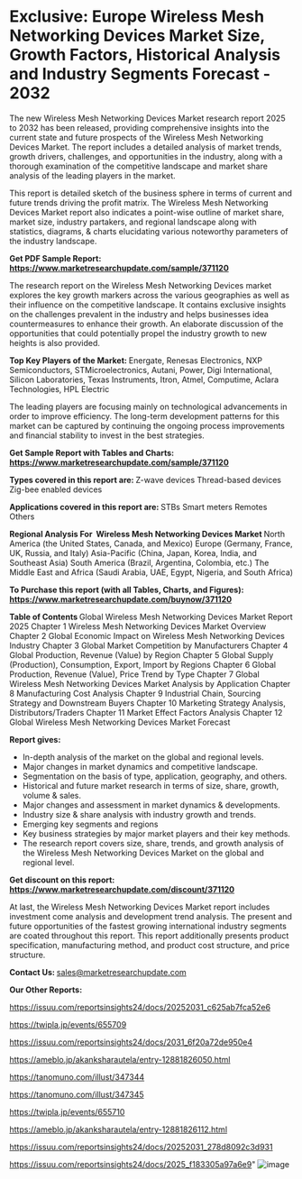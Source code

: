 # Exclusive: Europe Wireless Mesh Networking Devices Market Size, Growth Factors, Historical Analysis and Industry Segments Forecast - 2032

The new Wireless Mesh Networking Devices Market research report 2025 to 2032 has been released, providing comprehensive insights into the current state and future prospects of the Wireless Mesh Networking Devices Market. The report includes a detailed analysis of market trends, growth drivers, challenges, and opportunities in the industry, along with a thorough examination of the competitive landscape and market share analysis of the leading players in the market.

This report is detailed sketch of the business sphere in terms of current and future trends driving the profit matrix. The Wireless Mesh Networking Devices Market report also indicates a point-wise outline of market share, market size, industry partakers, and regional landscape along with statistics, diagrams, &amp; charts elucidating various noteworthy parameters of the industry landscape.

<strong><b>Get PDF Sample Report: <a href=https://www.marketresearchupdate.com/sample/371120>https://www.marketresearchupdate.com/sample/371120</a></b></strong>

The research report on the Wireless Mesh Networking Devices market explores the key growth markers across the various geographies as well as their influence on the competitive landscape. It contains exclusive insights on the challenges prevalent in the industry and helps businesses idea countermeasures to enhance their growth. An elaborate discussion of the opportunities that could potentially propel the industry growth to new heights is also provided.

<strong><b>Top Key Players of the Market:
</b></strong>Energate, Renesas Electronics, NXP Semiconductors, STMicroelectronics, Autani, Power, Digi International, Silicon Laboratories, Texas Instruments, Itron, Atmel, Computime, Aclara Technologies, HPL Electric<strong><b>
</b></strong>

The leading players are focusing mainly on technological advancements in order to improve efficiency. The long-term development patterns for this market can be captured by continuing the ongoing process improvements and financial stability to invest in the best strategies.

<strong><b>Get Sample Report with Tables and Charts: <a href=https://www.marketresearchupdate.com/sample/371120>https://www.marketresearchupdate.com/sample/371120</a></b></strong>

<strong><b>Types covered in this report are:
</b></strong>Z-wave devices
Thread-based devices
Zig-bee enabled devices<strong><b>
</b></strong>

<strong><b>Applications covered in this report are:
</b></strong>STBs
Smart meters
Remotes
Others<strong><b>
</b></strong>

<strong><b>Regional Analysis For  Wireless Mesh Networking Devices Market</b></strong><strong><b>
</b></strong>North America (the United States, Canada, and Mexico)
Europe (Germany, France, UK, Russia, and Italy)
Asia-Pacific (China, Japan, Korea, India, and Southeast Asia)
South America (Brazil, Argentina, Colombia, etc.)
The Middle East and Africa (Saudi Arabia, UAE, Egypt, Nigeria, and South Africa)

<strong><b>To Purchase this report (with all Tables, Charts, and Figures): <a href=https://www.marketresearchupdate.com/buynow/371120>https://www.marketresearchupdate.com/buynow/371120</a></b></strong>

<strong><b>Table of Contents</b></strong><strong><b>
</b></strong>Global Wireless Mesh Networking Devices Market Report 2025
Chapter 1 Wireless Mesh Networking Devices Market Overview
Chapter 2 Global Economic Impact on Wireless Mesh Networking Devices Industry
Chapter 3 Global Market Competition by Manufacturers
Chapter 4 Global Production, Revenue (Value) by Region
Chapter 5 Global Supply (Production), Consumption, Export, Import by Regions
Chapter 6 Global Production, Revenue (Value), Price Trend by Type
Chapter 7 Global Wireless Mesh Networking Devices Market Analysis by Application
Chapter 8 Manufacturing Cost Analysis
Chapter 9 Industrial Chain, Sourcing Strategy and Downstream Buyers
Chapter 10 Marketing Strategy Analysis, Distributors/Traders
Chapter 11 Market Effect Factors Analysis
Chapter 12 Global Wireless Mesh Networking Devices Market Forecast

<strong><b>Report gives:</b></strong>

- In-depth analysis of the market on the global and regional levels.
- Major changes in market dynamics and competitive landscape.
- Segmentation on the basis of type, application, geography, and others.
- Historical and future market research in terms of size, share, growth, volume &amp; sales.
- Major changes and assessment in market dynamics &amp; developments.
- Industry size &amp; share analysis with industry growth and trends.
- Emerging key segments and regions
- Key business strategies by major market players and their key methods.
- The research report covers size, share, trends, and growth analysis of the Wireless Mesh Networking Devices Market on the global and regional level.

<strong><b>Get discount on this report: <a href=https://www.marketresearchupdate.com/discount/371120>https://www.marketresearchupdate.com/discount/371120</a></b></strong>

At last, the Wireless Mesh Networking Devices Market report includes investment come analysis and development trend analysis. The present and future opportunities of the fastest growing international industry segments are coated throughout this report. This report additionally presents product specification, manufacturing method, and product cost structure, and price structure.

<strong><b>Contact Us:
</b></strong>sales@marketresearchupdate.com

<strong>Our Other Reports:</strong>

<a href=https://issuu.com/reportsinsights24/docs/20252031_c625ab7fca52e6>https://issuu.com/reportsinsights24/docs/20252031_c625ab7fca52e6</a>

<a href=https://twipla.jp/events/655709>https://twipla.jp/events/655709</a>

<a href=https://issuu.com/reportsinsights24/docs/2031_6f20a72de950e4>https://issuu.com/reportsinsights24/docs/2031_6f20a72de950e4</a>

<a href=https://ameblo.jp/akanksharautela/entry-12881826050.html>https://ameblo.jp/akanksharautela/entry-12881826050.html</a>

<a href=https://tanomuno.com/illust/347344>https://tanomuno.com/illust/347344</a>

<a href=https://tanomuno.com/illust/347345>https://tanomuno.com/illust/347345</a>

<a href=https://twipla.jp/events/655710>https://twipla.jp/events/655710</a>

<a href=https://ameblo.jp/akanksharautela/entry-12881826112.html>https://ameblo.jp/akanksharautela/entry-12881826112.html</a>

<a href=https://issuu.com/reportsinsights24/docs/20252031_278d8092c3d931>https://issuu.com/reportsinsights24/docs/20252031_278d8092c3d931</a>

<a href=https://issuu.com/reportsinsights24/docs/2025_f183305a97a6e9>https://issuu.com/reportsinsights24/docs/2025_f183305a97a6e9</a>"
![image](https://github.com/user-attachments/assets/563d1b2b-5b57-4e5f-ba59-723dd3a77423)
